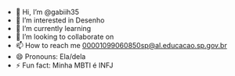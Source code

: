 - 👋 Hi, I’m @gabiih35
- 👀 I’m interested in Desenho
- 🌱 I’m currently learning 
- 💞️ I’m looking to collaborate on 
- 📫 How to reach me 00001099060850sp@al.educacao.sp.gov.br
- 😄 Pronouns: Ela/dela
- ⚡ Fun fact: Minha MBTI é INFJ

<!---
gabiih35/gabiih35 is a ✨ special ✨ repository because its `README.md` (this file) appears on your GitHub profile.
You can click the Preview link to take a look at your changes.
--->
